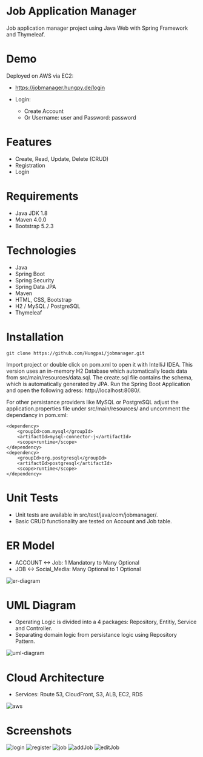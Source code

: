 # Job Application Manager

Job application manager project using Java Web with Spring Framework and Thymeleaf.

# Demo

Deployed on AWS via EC2:

- https://jobmanager.hungpy.de/login

- Login:
    - Create Account
    - Or Username: user and Password: password

# Features

- Create, Read, Update, Delete (CRUD)
- Registration
- Login

# Requirements

- Java JDK 1.8
- Maven 4.0.0
- Bootstrap 5.2.3

# Technologies

- Java
- Spring Boot
- Spring Security
- Spring Data JPA
- Maven
- HTML, CSS, Bootstrap
- H2 / MySQL / PostgreSQL
- Thymeleaf

# Installation

```
git clone https://github.com/Hungpai/jobmanager.git
```

Import project or double click on pom.xml to open it with IntelliJ IDEA.
This version uses an in-memory H2 Database which automatically
loads data from src/main/resources/data.sql. The create.sql file contains the
schema, which is automatically generated by JPA.
Run the Spring Boot Application and open the following adress: http://localhost:8080/.

For other persistance providers like MySQL or PostgreSQL adjust the application.properties file under
src/main/resources/ and uncomment the dependancy in pom.xml:

```
<dependency>
    <groupId>com.mysql</groupId>
    <artifactId>mysql-connector-j</artifactId>
    <scope>runtime</scope>
</dependency>
<dependency>
    <groupId>org.postgresql</groupId>
    <artifactId>postgresql</artifactId>
    <scope>runtime</scope>
</dependency>
```

# Unit Tests

- Unit tests are available in src/test/java/com/jobmanager/.
- Basic CRUD functionality are tested on Account and Job table.

# ER Model

- ACCOUNT <-> Job: 1 Mandatory to Many Optional
- JOB <-> Social_Media: Many Optional to 1 Optional

![er-diagram](schema.JPG)

# UML Diagram

- Operating Logic is divided into a 4 packages: Repository, Entitiy, Service and Controller.
- Separating domain logic from persistance logic using Repository Pattern.

![uml-diagram](uml_diagram.jpg)

# Cloud Architecture
- Services: Route 53, CloudFront, S3, ALB, EC2, RDS

![aws](aws.jpg)

# Screenshots

![login](screenshots/login.JPG)
![register](screenshots/registration.JPG)
![job](screenshots/job.JPG)
![addJob](screenshots/add_job.JPG)
![editJob](screenshots/edit_job.JPG)